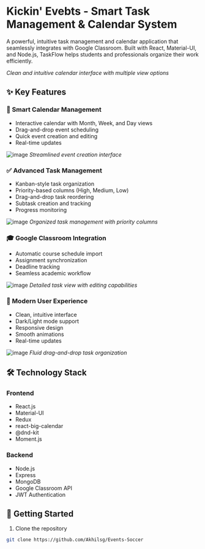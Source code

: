# Kickin' Evebts - Smart Task Management & Calendar System

A powerful, intuitive task management and calendar application that seamlessly integrates with Google Classroom. Built with React, Material-UI, and Node.js, TaskFlow helps students and professionals organize their work efficiently.


*Clean and intuitive calendar interface with multiple view options*

## ✨ Key Features

### 📅 Smart Calendar Management
- Interactive calendar with Month, Week, and Day views
- Drag-and-drop event scheduling
- Quick event creation and editing
- Real-time updates

![image](https://github.com/user-attachments/assets/97f00fba-7750-4071-8e5c-b30973a8c2f4)
*Streamlined event creation interface*

### ✅ Advanced Task Management
- Kanban-style task organization
- Priority-based columns (High, Medium, Low)
- Drag-and-drop task reordering
- Subtask creation and tracking
- Progress monitoring

![image](https://github.com/user-attachments/assets/3d46c8fe-7cd0-40f5-a1c2-0cfaace88ce1)
*Organized task management with priority columns*

### 🎓 Google Classroom Integration
- Automatic course schedule import
- Assignment synchronization
- Deadline tracking
- Seamless academic workflow
  
![image](https://github.com/user-attachments/assets/634e6c99-0d1b-4586-8d5f-595b66192dfd)
*Detailed task view with editing capabilities*

### 🎨 Modern User Experience
- Clean, intuitive interface
- Dark/Light mode support
- Responsive design
- Smooth animations
- Real-time updates

![image](https://github.com/user-attachments/assets/cdcc4e49-299c-4740-8e84-13526ce0e591)
*Fluid drag-and-drop task organization*

## 🛠️ Technology Stack

### Frontend
- React.js
- Material-UI
- Redux
- react-big-calendar
- @dnd-kit
- Moment.js

### Backend
- Node.js
- Express
- MongoDB
- Google Classroom API
- JWT Authentication

## 🚀 Getting Started

1. Clone the repository
```bash
git clone https://github.com/Akhilsg/Events-Soccer
